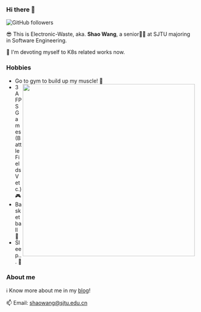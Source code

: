 
### Hi there 👋
![GitHub followers](https://img.shields.io/github/followers/Electronic-Waste?style=social)

😎 This is Electronic-Waste, aka. **Shao Wang**, a senior🧑‍🎓 at SJTU majoring in Software Engineering.  

🔭 I'm devoting myself to K8s related works now.

### Hobbies
- Go to gym to build up my muscle! 💪 <img align='right' width=460px src='https://github-readme-stats.vercel.app/api?username=Electronic-Waste&show_icons=true&count_private=true&hide_title=true'/>
- 3A FPS Games (BattleFieldsV etc.) 🎮 
- Basketball 🏀
- Sleep... 🛌

### About me
ℹ️ Know more about me in my [blog](https://blog.electronicwaste.cn/about/)!

📫 Email: shaowang@sjtu.edu.cn
